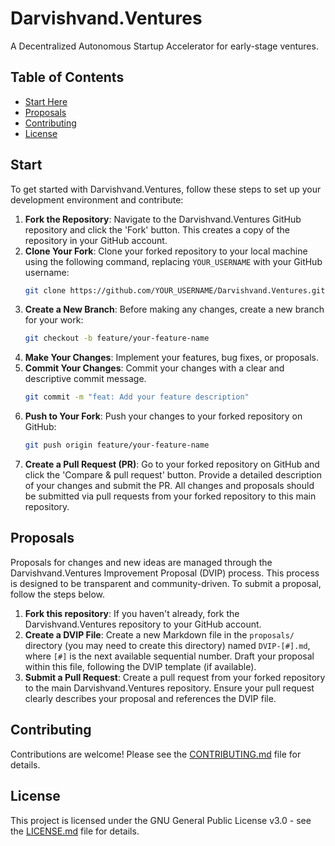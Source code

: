# Darvishvand.Ventures

A Decentralized Autonomous Startup Accelerator for early-stage ventures.

## Table of Contents

- [Start Here](#start)
- [Proposals](#proposals)
- [Contributing](#contributing)
- [License](#license)

## Start

To get started with Darvishvand.Ventures, follow these steps to set up your development environment and contribute:

1.  **Fork the Repository**: Navigate to the Darvishvand.Ventures GitHub repository and click the 'Fork' button. This creates a copy of the repository in your GitHub account.
2.  **Clone Your Fork**: Clone your forked repository to your local machine using the following command, replacing `YOUR_USERNAME` with your GitHub username:
    ```bash
    git clone https://github.com/YOUR_USERNAME/Darvishvand.Ventures.git
    ```
3.  **Create a New Branch**: Before making any changes, create a new branch for your work:
    ```bash
    git checkout -b feature/your-feature-name
    ```
4.  **Make Your Changes**: Implement your features, bug fixes, or proposals.
5.  **Commit Your Changes**: Commit your changes with a clear and descriptive commit message.
    ```bash
    git commit -m "feat: Add your feature description"
    ```
6.  **Push to Your Fork**: Push your changes to your forked repository on GitHub:
    ```bash
    git push origin feature/your-feature-name
    ```
7.  **Create a Pull Request (PR)**: Go to your forked repository on GitHub and click the 'Compare & pull request' button. Provide a detailed description of your changes and submit the PR. All changes and proposals should be submitted via pull requests from your forked repository to this main repository.



## Proposals

Proposals for changes and new ideas are managed through the Darvishvand.Ventures Improvement Proposal (DVIP) process. This process is designed to be transparent and community-driven. To submit a proposal, follow the steps below.

1.  **Fork this repository**: If you haven't already, fork the Darvishvand.Ventures repository to your GitHub account.
2.  **Create a DVIP File**: Create a new Markdown file in the `proposals/` directory (you may need to create this directory) named `DVIP-[#].md`, where `[#]` is the next available sequential number. Draft your proposal within this file, following the DVIP template (if available).
3.  **Submit a Pull Request**: Create a pull request from your forked repository to the main Darvishvand.Ventures repository. Ensure your pull request clearly describes your proposal and references the DVIP file.


## Contributing

Contributions are welcome! Please see the [CONTRIBUTING.md](CONTRIBUTING.md) file for details.

## License

This project is licensed under the GNU General Public License v3.0 - see the [LICENSE.md](LICENSE.md) file for details.